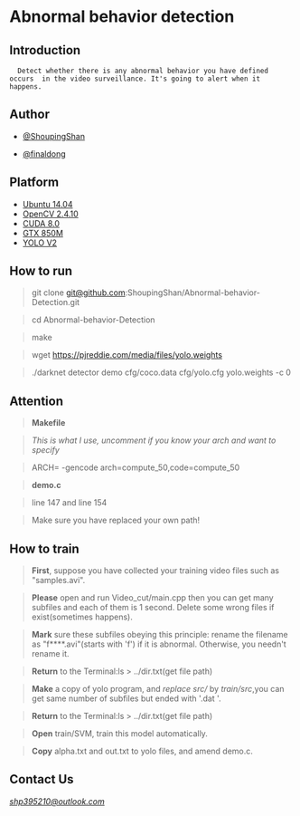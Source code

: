 # Abnormal behavior detection
## Introduction
      Detect whether there is any abnormal behavior you have defined occurs  in the video surveillance. It's going to alert when it happens.
## Author
* [@ShoupingShan](https://github.com/ShoupingShan)

* [@finaldong](https://github.com/finaldong)

## Platform
* [Ubuntu 14.04](https://www.ubuntu.com/download/desktop)
* [OpenCV 2.4.10](http://opencv.org/)
* [CUDA 8.0](https://developer.nvidia.com/cuda-downloads)
* [GTX 850M](https://www.geforce.com/hardware/notebook-gpus/geforce-gtx-850m)
* [YOLO V2](https://pjreddie.com/darknet/yolo/)

## How to run

  > git clone git@github.com:ShoupingShan/Abnormal-behavior-Detection.git

  > cd Abnormal-behavior-Detection

  > make

  > wget https://pjreddie.com/media/files/yolo.weights

  > ./darknet detector demo cfg/coco.data cfg/yolo.cfg yolo.weights -c 0

## Attention
  > **Makefile**

  > *This is what I use, uncomment if you know your arch and want to specify*

  > ARCH=  -gencode arch=compute_50,code=compute_50


  >**demo.c**

  >line 147 and line 154

  >Make sure you have replaced your own path!

## How to train
  > **First**, suppose you have collected your training video files such as "samples.avi".

  >**Please** open and run Video_cut/main.cpp  then you can get many subfiles and each of them is 1 second. Delete some wrong files if exist(sometimes happens).

  >**Mark** sure these subfiles obeying this principle: rename the filename as "f****.avi"(starts with 'f') if it is abnormal. Otherwise, you needn't rename it.

  >**Return** to the Terminal:ls > ../dir.txt(get file path)   

  >**Make** a copy of yolo program, and *replace src/* by *train/src*,you can get same number of subfiles but ended with '.dat '.

  >**Return** to the Terminal:ls > ../dir.txt(get file path)

  >**Open** train/SVM, train this model automatically.

  >**Copy** alpha.txt and out.txt to yolo files, and amend demo.c.

## Contact Us

  *shp395210@outlook.com*
